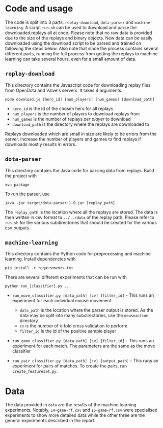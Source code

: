 # Code and usage

The code is split into 3 parts: `replay-download`, `dota-parser` and `machine-learning`. A script `run.sh` can be used to download and parse the downloaded replays all at once. Please note that no raw data is provided due to the size of the replays and binary objects. New data can be easily downloaded using the download script to be parsed and trained on following the steps below. Also note that since the process contains several different parts, running the full process from getting the replays to machine learning can take several hours, even for a small amount of data. 

## `replay-download`

This directory contains the Javascript code for downloading replay files from OpenDota and Valve's servers. It takes 4 arguments:
```
node download.js [hero_id] [num_players] [num_games] [download_path]
```
- `hero_id` is the id of the chosen hero for all replays
- `num_players` is the number of players to download replays from
- `num_games` is the number of replays _per player_ to download
- `download_path` is the directory where the replays are downloaded to

Replays downloaded which are small in size are likely to be errors from the server. Increase the number of players and games to find replays if downloads mostly results in errors.


## `dota-parser`

This directory contains the Java code for parsing data from replays. Build the project with
```
mvn package
```

To run the parser, use
```
java -jar target/dota-parser-1.0.jar [replay_path]
```
The `replay_path` is the location where all the replays are stored. The data is then written in csv format to `../../data` of the replay path. Please refer to `run.sh` for the various subdirectories that should be created for the various csv outputs.


## `machine-learning`

This directory contains the Python code for preprocessing and machine learning. Install dependencies with
```
pip install -r requirements.txt
```

There are several different experiments that can be run with
```
python run_[classifier].py ...
```

- `run_move_classifier.py [data_path] [cv] [filter_id]` - This runs an experiment for each individual mouse movement.
    - `data_path` is the location where the parser output is stored. As the data may be split into many subdirectories, use the `mouseaction` directory
    - `cv` is the number of k-fold cross validation to perform.
    - `filter_id` is the id of the positive sample player

- `run_game_classifier.py [data_path] [cv] [filter_id]` - This runs an experiment for each match. The parameters are the same as the move classifier
- `run_pair_classifier.py [data_path] [cv] [output_path]` - This runs an experiment for pairs of matches. To create the pairs, run `create_featureset.py`.


# Data

The data provided in `data` are the results of the machine learning experiments. Notably, `14-game-rf.csv` and `15-game-rf.csv` were specialised experiments to show more detailed data while the other three are the general experiments described in the report.

